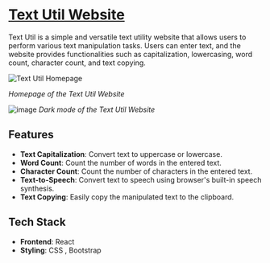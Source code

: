# [Text Util Website](https://text-ut1ll.netlify.app/)

Text Util is a simple and versatile text utility website that allows users to perform various text manipulation tasks. Users can enter text, and the website provides functionalities such as capitalization, lowercasing, word count, character count, and text copying.

![Text Util Homepage](https://github.com/Nandnidee/Text_Util-Website/assets/99739856/e186c0b3-f7a9-43c4-89e5-7723ba46cc79)

*Homepage of the Text Util Website*

![image](https://github.com/Nandnidee/Text_Util-Website/assets/99739856/52f4f877-517c-47ab-85a0-e4c37b3d763e)
*Dark mode of the Text Util Website*

## Features

- **Text Capitalization**: Convert text to uppercase or lowercase.
- **Word Count**: Count the number of words in the entered text.
- **Character Count**: Count the number of characters in the entered text.
- **Text-to-Speech**: Convert text to speech using browser's built-in speech synthesis.
- **Text Copying**: Easily copy the manipulated text to the clipboard.

## Tech Stack

- **Frontend**: React
- **Styling**: CSS , Bootstrap
